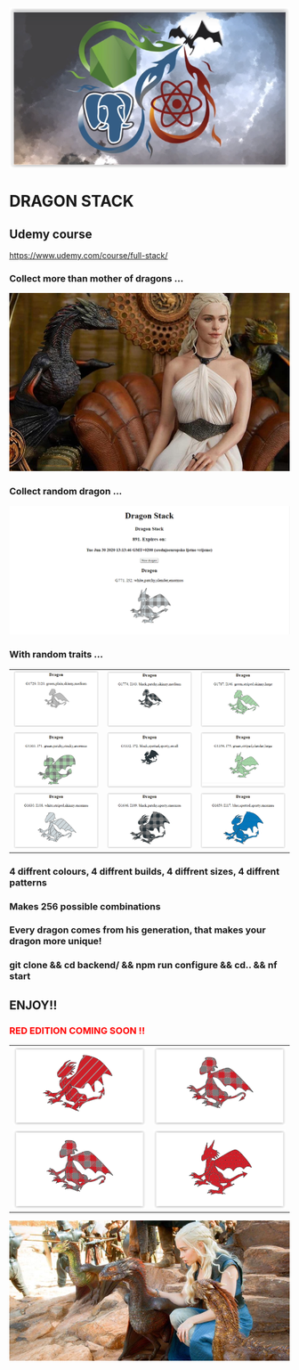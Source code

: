 <img alt="dragon image" src="./readmeImages/dragonstack1.png">

# DRAGON STACK

## Udemy course

https://www.udemy.com/course/full-stack/

### Collect more than mother of dragons ...

<img alt="dragon image" src="./readmeImages/dragonstack2.jpg">

### Collect random dragon ...

<img alt="dragon image" src="./readmeImages/dragonstack3.PNG">

### With random traits ...

|                                                                  |                                                                  |                                                                  |
| :--------------------------------------------------------------: | :--------------------------------------------------------------: | :--------------------------------------------------------------: |
| <img  alt="dragon image" src="./readmeImages/dragonstack4.png">  | <img  alt="dragon image" src="./readmeImages/dragonstack5.png">  | <img  alt="dragon image" src="./readmeImages/dragonstack6.png">  |
| <img  alt="dragon image" src="./readmeImages/dragonstack7.png">  | <img  alt="dragon image" src="./readmeImages/dragonstack8.png">  | <img  alt="dragon image" src="./readmeImages/dragonstack9.png">  | <img  alt="dragon image" src="./readmeImages/dragonstack10.png"> |
| <img  alt="dragon image" src="./readmeImages/dragonstack11.png"> | <img  alt="dragon image" src="./readmeImages/dragonstack12.png"> | <img  alt="dragon image" src="./readmeImages/dragonstack13.png"> |

### 4 diffrent colours, 4 diffrent builds, 4 diffrent sizes, 4 diffrent patterns

### Makes 256 possible combinations

### Every dragon comes from his generation, that makes your dragon more unique!

### git clone && cd backend/ && npm run configure && cd.. && nf start

## ENJOY!!

<h3> <span style="color:red;" > RED EDITION COMING SOON !! </span> </h3>

|                                                                  |                                                                  |
| :--------------------------------------------------------------: | :--------------------------------------------------------------: |
| <img  alt="dragon image" src="./readmeImages/dragonstack15.png"> | <img  alt="dragon image" src="./readmeImages/dragonstack16.png"> |
| <img  alt="dragon image" src="./readmeImages/dragonstack16.png"> | <img  alt="dragon image" src="./readmeImages/dragonstack17.png"> |

<img  alt="dragon image" src="./readmeImages/dragonstack14.jpg">
